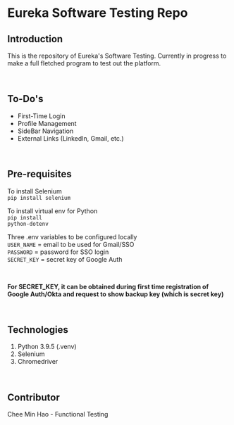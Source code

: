 # **Eureka Software Testing Repo**

## Introduction

This is the repository of Eureka's Software Testing. Currently in progress to make a full fletched program to test out the platform.

<br>

## To-Do's
<ul>
    <li>First-Time Login</li>
    <li>Profile Management</li>
    <li>SideBar Navigation</li>
    <li>External Links (LinkedIn, Gmail, etc.)</li>
</ul>

<br>

## Pre-requisites
To install Selenium<br>
<code>pip install selenium</code>

To install virtual env for Python<br>
<code>pip install python-dotenv</code>

Three .env variables to be configured locally<br>
<code>USER_NAME</code> = email to be used for Gmail/SSO<br>
<code>PASSWORD</code> = password for SSO login<br>
<code>SECRET_KEY</code> = secret key of Google Auth

<br>

<b>For SECRET_KEY, it can be obtained during first time registration of Google Auth/Okta and request to show backup key (which is secret key)</b>

<br>

## Technologies
1. Python 3.9.5 (.venv)
2. Selenium
3. Chromedriver

<br>

## Contributor
Chee Min Hao - Functional Testing

